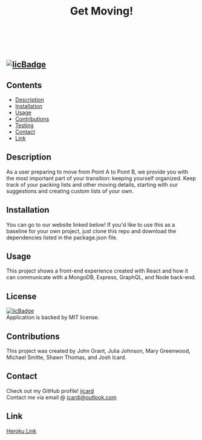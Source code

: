  
# <header>Get Moving!</header>
## [![licBadge](https://img.shields.io/badge/License-MIT-yellow.svg)](https://opensource.org/licenses/MIT)
## Contents
- [Description](#description)
- [Installation](#installation)
- [Usage](#usage)
- [Contributions](#contributions)
- [Testing](#testing)
- [Contact](#contact)
- [Link](#link)
## Description
As a user preparing to move from Point A to Point B, we provide you with the most important part of your transition: keeping yourself organized. Keep track of your packing lists and other moving details, starting with our suggestions and creating custom lists of your own. 
## Installation
You can go to our website linked below! If you'd like to use this as a baseline for your own project, just clone this repo and download the dependencies listed in the package.json file. 
## Usage
This project shows a front-end experience created with React and how it can communicate with a MongoDB, Express, GraphQL, and Node back-end. 
## License
[![licBadge](https://img.shields.io/badge/License-MIT-yellow.svg)](https://opensource.org/licenses/MIT) <br /> Application is backed by MIT license.
## Contributions
This project was created by John Grant, Julia Johnson, Mary Greenwood, Michael Smitte, Shawn Thomas, and Josh Icard. 
## Contact
Check out my GitHub profile! [jicard](https://github.com/jicard)
<br />
Contact me via email @ icardj@outlook.com
## Link
[Heroku Link](https://projectthreemern.herokuapp.com/)
